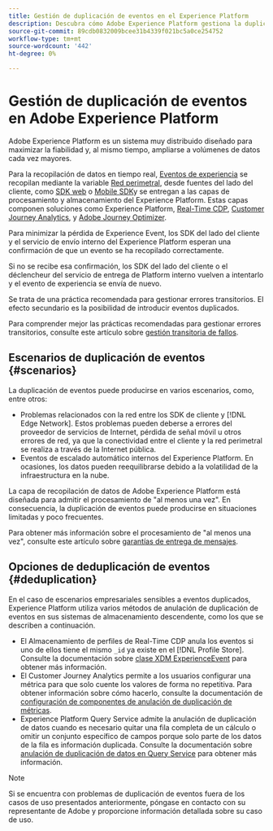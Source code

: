 ```yaml
---
title: Gestión de duplicación de eventos en el Experience Platform
description: Descubra cómo Adobe Experience Platform gestiona la duplicación de eventos
source-git-commit: 89cdb0832009bcee31b4339f021bc5a0ce254752
workflow-type: tm+mt
source-wordcount: '442'
ht-degree: 0%

---
```



# Gestión de duplicación de eventos en Adobe Experience Platform

Adobe Experience Platform es un sistema muy distribuido diseñado para maximizar la fiabilidad y, al mismo tiempo, ampliarse a volúmenes de datos cada vez mayores.

Para la recopilación de datos en tiempo real, [Eventos de experiencia](../xdm/classes/experienceevent.md) se recopilan mediante la variable [Red perimetral](../edge/home.md#edge-network), desde fuentes del lado del cliente, como [SDK web](../edge/home.md) o [Mobile SDK](https://developer.adobe.com/client-sdks/home/)y se entregan a las capas de procesamiento y almacenamiento del Experience Platform. Estas capas componen soluciones como Experience Platform, [Real-Time CDP](../rtcdp/home.md), [Customer Journey Analytics](https://experienceleague.adobe.com/docs/analytics-platform/using/cja-overview/cja-overview.html?lang=es), y [Adobe Journey Optimizer](https://experienceleague.adobe.com/docs/journey-optimizer/using/ajo-home.html?lang=es).

Para minimizar la pérdida de Experience Event, los SDK del lado del cliente y el servicio de envío interno del Experience Platform esperan una confirmación de que un evento se ha recopilado correctamente.

Si no se recibe esa confirmación, los SDK del lado del cliente o el déclencheur del servicio de entrega de Platform interno vuelven a intentarlo y el evento de experiencia se envía de nuevo.

Se trata de una práctica recomendada para gestionar errores transitorios. El efecto secundario es la posibilidad de introducir eventos duplicados.

Para comprender mejor las prácticas recomendadas para gestionar errores transitorios, consulte este artículo sobre [gestión transitoria de fallos](https://learn.microsoft.com/en-us/azure/architecture/best-practices/transient-faults).

## Escenarios de duplicación de eventos {#scenarios}

La duplicación de eventos puede producirse en varios escenarios, como, entre otros:

* Problemas relacionados con la red entre los SDK de cliente y [!DNL Edge Network]. Estos problemas pueden deberse a errores del proveedor de servicios de Internet, pérdida de señal móvil u otros errores de red, ya que la conectividad entre el cliente y la red perimetral se realiza a través de la Internet pública.
* Eventos de escalado automático internos del Experience Platform. En ocasiones, los datos pueden reequilibrarse debido a la volatilidad de la infraestructura en la nube.

La capa de recopilación de datos de Adobe Experience Platform está diseñada para admitir el procesamiento de &quot;al menos una vez&quot;. En consecuencia, la duplicación de eventos puede producirse en situaciones limitadas y poco frecuentes.

Para obtener más información sobre el procesamiento de &quot;al menos una vez&quot;, consulte este artículo sobre [garantías de entrega de mensajes](https://docs.confluent.io/kafka/design/delivery-semantics.html).

## Opciones de deduplicación de eventos {#deduplication}

En el caso de escenarios empresariales sensibles a eventos duplicados, Experience Platform utiliza varios métodos de anulación de duplicación de eventos en sus sistemas de almacenamiento descendente, como los que se describen a continuación.

* El Almacenamiento de perfiles de Real-Time CDP anula los eventos si uno de ellos tiene el mismo `_id` ya existe en el [!DNL Profile Store]. Consulte la documentación sobre [clase XDM ExperienceEvent](../xdm/classes/experienceevent.md) para obtener más información.
* El Customer Journey Analytics permite a los usuarios configurar una métrica para que solo cuente los valores de forma no repetitiva. Para obtener información sobre cómo hacerlo, consulte la documentación de [configuración de componentes de anulación de duplicación de métricas](https://experienceleague.adobe.com/docs/analytics-platform/using/cja-dataviews/component-settings/metric-deduplication.html?lang=es).
* Experience Platform Query Service admite la anulación de duplicación de datos cuando es necesario quitar una fila completa de un cálculo o omitir un conjunto específico de campos porque solo parte de los datos de la fila es información duplicada. Consulte la documentación sobre [anulación de duplicación de datos en Query Service](../query-service/key-concepts/deduplication.md) para obtener más información.

>[!NOTE]
>
>Si se encuentra con problemas de duplicación de eventos fuera de los casos de uso presentados anteriormente, póngase en contacto con su representante de Adobe y proporcione información detallada sobre su caso de uso.